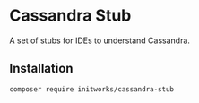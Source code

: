 # Cassandra Stub

A set of stubs for IDEs to understand Cassandra.

## Installation

```bash
composer require initworks/cassandra-stub
```